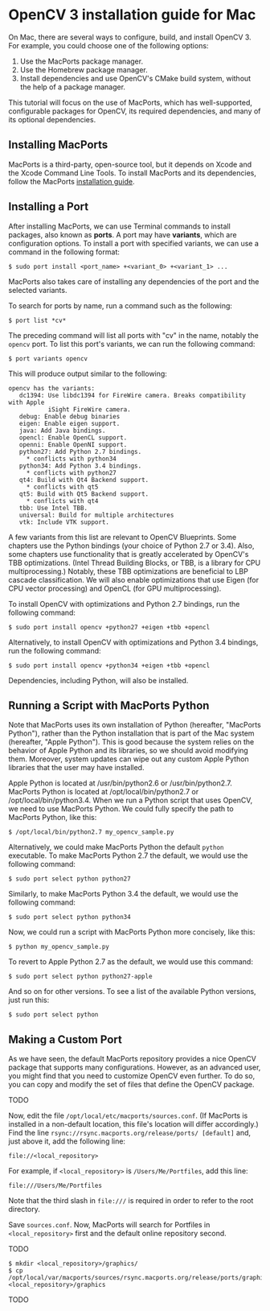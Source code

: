 # OpenCV 3 installation guide for Mac

On Mac, there are several ways to configure, build, and install OpenCV 3. For example, you could choose one of the following options:

1. Use the MacPorts package manager.
2. Use the Homebrew package manager.
3. Install dependencies and use OpenCV's CMake build system, without the help of a package manager.

This tutorial will focus on the use of MacPorts, which has well-supported, configurable packages for OpenCV, its required dependencies, and many of its optional dependencies.

## Installing MacPorts

MacPorts is a third-party, open-source tool, but it depends on Xcode and the Xcode Command Line Tools. To install MacPorts and its dependencies, follow the MacPorts [installation guide](https://www.macports.org/install.php).

## Installing a Port

After installing MacPorts, we can use Terminal commands to install packages, also known as **ports**. A port may have **variants**, which are configuration options. To install a port with specified variants, we can use a command in the following format:

    $ sudo port install <port_name> +<variant_0> +<variant_1> ...

MacPorts also takes care of installing any dependencies of the port and the selected variants.

To search for ports by name, run a command such as the following:

    $ port list *cv*

The preceding command will list all ports with "cv" in the name, notably the `opencv` port. To list this port's variants, we can run the following command:

    $ port variants opencv

This will produce output similar to the following:

```
opencv has the variants:
   dc1394: Use libdc1394 for FireWire camera. Breaks compatibility with Apple
           iSight FireWire camera.
   debug: Enable debug binaries
   eigen: Enable eigen support.
   java: Add Java bindings.
   opencl: Enable OpenCL support.
   openni: Enable OpenNI support.
   python27: Add Python 2.7 bindings.
     * conflicts with python34
   python34: Add Python 3.4 bindings.
     * conflicts with python27
   qt4: Build with Qt4 Backend support.
     * conflicts with qt5
   qt5: Build with Qt5 Backend support.
     * conflicts with qt4
   tbb: Use Intel TBB.
   universal: Build for multiple architectures
   vtk: Include VTK support.
```

A few variants from this list are relevant to OpenCV Blueprints. Some chapters use the Python bindings (your choice of Python 2.7 or 3.4). Also, some chapters use functionality that is greatly accelerated by OpenCV's TBB optimizations. (Intel Thread Building Blocks, or TBB, is a library for CPU multiprocessing.) Notably, these TBB optimizations are beneficial to LBP cascade classification. We will also enable optimizations that use Eigen (for CPU vector processing) and OpenCL (for GPU multiprocessing).

To install OpenCV with optimizations and Python 2.7 bindings, run the following command:

    $ sudo port install opencv +python27 +eigen +tbb +opencl

Alternatively, to install OpenCV with optimizations and Python 3.4 bindings, run the following command:

    $ sudo port install opencv +python34 +eigen +tbb +opencl

Dependencies, including Python, will also be installed.

## Running a Script with MacPorts Python

Note that MacPorts uses its own installation of Python (hereafter, "MacPorts Python"), rather than the Python installation that is part of the Mac system (hereafter, "Apple Python"). This is good because the system relies on the behavior of Apple Python and its libraries, so we should avoid modifying them. Moreover, system updates can wipe out any custom Apple Python libraries that the user may have installed.

Apple Python is located at /usr/bin/python2.6 or /usr/bin/python2.7. MacPorts Python is located at /opt/local/bin/python2.7 or /opt/local/bin/python3.4. When we run a Python script that uses OpenCV, we need to use MacPorts Python. We could fully specify the path to MacPorts Python, like this:

    $ /opt/local/bin/python2.7 my_opencv_sample.py

Alternatively, we could make MacPorts Python the default `python` executable. To make MacPorts Python 2.7 the default, we would use the following command:

    $ sudo port select python python27

Similarly, to make MacPorts Python 3.4 the default, we would use the following command: 

    $ sudo port select python python34

Now, we could run a script with MacPorts Python more concisely, like this:

    $ python my_opencv_sample.py

To revert to Apple Python 2.7 as the default, we would use this command:

    $ sudo port select python python27-apple

And so on for other versions. To see a list of the available Python versions, just run this:

    $ sudo port select python

## Making a Custom Port

As we have seen, the default MacPorts repository provides a nice OpenCV package that supports many configurations. However, as an advanced user, you might find that you need to customize OpenCV even further. To do so, you can copy and modify the set of files that define the OpenCV package.

TODO

Now, edit the file `/opt/local/etc/macports/sources.conf`. (If MacPorts is installed in a non-default location, this file's location will differ accordingly.) Find the line `rsync://rsync.macports.org/release/ports/ [default]` and, just above it, add the following line:

    file://<local_repository>

For example, if `<local_repository>` is `/Users/Me/Portfiles`, add this line:

    file:///Users/Me/Portfiles

Note that the third slash in `file:///` is required in order to refer to the root directory.

Save `sources.conf`. Now, MacPorts will search for Portfiles in `<local_repository>` first and the default online repository second.

TODO

    $ mkdir <local_repository>/graphics/
    $ cp /opt/local/var/macports/sources/rsync.macports.org/release/ports/graphics/opencv <local_repository>/graphics

TODO
